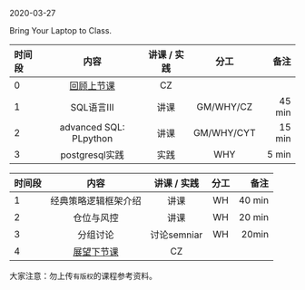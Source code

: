 2020-03-27

Bring Your Laptop to Class. 

|时间段     |  内容    | 讲课 / 实践     |  分工  |备注       |
| :---     |   :----:    |   :----:    |    :----:    |       ---: |
|    0     | [回顾上节课](../WW5/WW5-Plan.md)     |  CZ   |          |        |
|    1     | SQL语言III   |  讲课   |    GM/WHY/CZ     |    45 min    |
|    2     | advanced SQL: PLpython   |  讲课   |    GM/WHY/CYT    |    15 min    |
|    3    |  postgresql实践   |  实践   |    WHY     |    5 min    |


|时间段     |  内容    | 讲课 / 实践     |  分工  |备注       |
| :---     |   :----:    |   :----:    |    :----:    |       ---: |
|    1     | 经典策略逻辑框架介绍 |  讲课   |    WH     |   40 min     |
|    2     | 仓位与风控 |  讲课   |    WH     |   20 min     |
|    3     | 分组讨论 |   讨论semniar   |    WH     |    20min     |
|    4     | [展望下节课](../WW6/WW6-Plan.md)     |  CZ   |          |        |


大家注意：勿上传``有版权``的课程参考资料。
